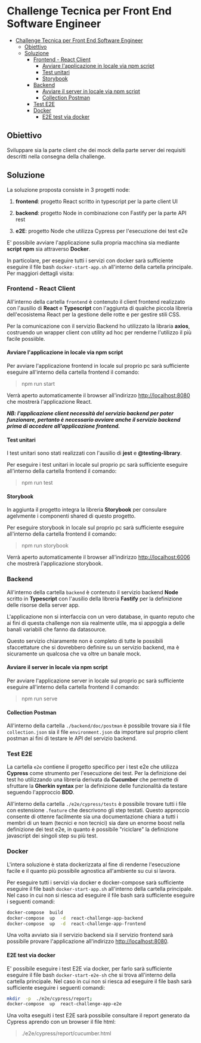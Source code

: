 
# Challenge Tecnica per Front End Software Engineer

- [Challenge Tecnica per Front End Software Engineer](#challenge-tecnica-per-front-end-software-engineer)
  - [Obiettivo](#obiettivo)
  - [Soluzione](#soluzione)
    - [Frontend - React Client](#frontend---react-client)
      - [Avviare l'applicazione in locale via npm script](#avviare-lapplicazione-in-locale-via-npm-script)
      - [Test unitari](#test-unitari)
      - [Storybook](#storybook)
    - [Backend](#backend)
      - [Avviare il server in locale via npm script](#avviare-il-server-in-locale-via-npm-script)
      - [Collection Postman](#collection-postman)
    - [Test E2E](#test-e2e)
    - [Docker](#docker)
      - [E2E test via docker](#e2e-test-via-docker)

## Obiettivo

Sviluppare sia la parte client che dei mock della parte server dei requisiti descritti nella consegna della challenge.

## Soluzione

La soluzione proposta consiste in 3 progetti node:

1. **frontend**: progetto React scritto in typescript per la parte client UI

2. **backend**: progetto Node in combinazione con Fastify per la parte API rest

3. **e2E**: progetto Node che utilizza Cypress per l'esecuzione dei test e2e

E' possibile avviare l'applicazione sulla propria macchina sia mediante **script npm** sia attraverso **Docker**.

In particolare, per eseguire tutti i servizi con docker sarà sufficiente eseguire il file bash `docker-start-app.sh` all'interno della cartella principale. Per maggiori dettagli visita:

### Frontend - React Client

All'interno della cartella `frontend` è contenuto il client frontend realizzato con l'ausilio di **React** e **Typescript** con l'aggiunta di qualche piccola libreria dell'ecosistema React per la gestione delle rotte e per gestire stili CSS.

Per la comunicazione con il servizio Backend ho utilizzato la libraria **axios**, costruendo un wrapper client con utility ad hoc per renderne l'utilizzo il più facile possiible.

#### Avviare l'applicazione in locale via npm script

Per avviare l'applicazione frontend in locale sul proprio pc sarà sufficiente eseguire all'interno della cartella frontend il comando:

> npm run start

Verrà aperto automaticamente il browser all'indirizzo <http://localhost:8080> che mostrerà l'applicazione React.

***NB: l'applicazione client necessità del servizio backend per poter funzionare, pertanto è necessario avviare anche il servizio backend prima di accedere all'applicazione frontend.***

#### Test unitari

I test unitari sono stati realizzati con l'ausilio di **jest** e **@testing-library**.

Per eseguire i test unitari in locale sul proprio pc sarà sufficiente eseguire all'interno della cartella frontend il comando:

> npm run test

#### Storybook

In aggiunta il progetto integra la libreria **Storybook** per consulare agelvmente i componenti shared di questo progetto.

Per eseguire storybook in locale sul proprio pc sarà sufficiente eseguire all'interno della cartella frontend il comando:

> npm run storybook

Verrà aperto automaticamente il browser all'indirizzo <http://localhost:6006> che mostrerà l'applicazione storybook.

### Backend

All'interno della cartella `backend` è contenuto il servizio backend **Node** scritto in **Typescript** con l'ausilio della libreria **Fastify** per la definizione delle risorse della server app.

L'applicazione non si interfaccia con un vero database, in quanto reputo che ai fini di questa challenge non sia realmente utile, ma si appoggia a delle banali variabili che fanno da datasource.

Questo servizio chiaramente non è completo di tutte le possibili sfaccettature che si dovrebbero definire su un servizio backend, ma è sicuramente un qualcosa che va oltre un banale mock.

#### Avviare il server in locale via npm script

Per avviare l'applicazione server in locale sul proprio pc sarà sufficiente eseguire all'interno della cartella frontend il comando:

> npm run serve

#### Collection Postman

All'interno della cartella `./backend/doc/postman` è possibile trovare sia il file `collection.json` sia il file `environment.json` da importare sul proprio client postman ai fini di testare le API del servizio backend.

### Test E2E

La cartella `e2e` contiene il progetto specifico per i test e2e che utilizza **Cypress** come strumento per l'esecuzione dei test.
Per la definizione dei test ho utilizzando una libreria derivata da **Cucumber** che permette di sfruttare la **Gherkin syntax** per la definizione delle funzionalità da testare seguendo l'approccio **BDD**.

All'interno della cartella `./e2e/cypress/tests` è possibile trovare tutti i file con estensione `.feature` che descrivono gli step testati. Questo approccio consente di ottenre facilmente sia una documentazione chiara a tutti i membri di un team (tecnici e non tecnici) sia dare un enorme boost nella definizione dei test e2e, in quanto è possibile "riciclare" la definizione javascript dei singoli step su più test.

### Docker

L'intera soluzione è stata dockerizzata al fine di renderne l'esecuzione facile e il quanto più possibile agnostica all'ambiente su cui si lavora.

Per eseguire tutti i servizi via docker e docker-compose sarà sufficiente eseguire il file bash `docker-start-app.sh` all'interno della cartella principale. Nel caso in cui non si riesca ad eseguire il file bash sarà sufficiente eseguire i seguenti comandi:

```bash
docker-compose  build
docker-compose  up  -d  react-challenge-app-backend
docker-compose  up  -d  react-challenge-app-frontend
```

Una volta avviato sia il servizio backend sia il servizio frontend sarà possibile provare l'applicazione all'indirizzo <http://localhost:8080>.

#### E2E test via docker

E' possibile eseguire i test E2E via docker, per farlo sarà sufficiente eseguire il file bash `docker-start-e2e-sh` che si trova all'interno della cartella principale. Nel caso in cui non si riesca ad eseguire il file bash sarà sufficiente eseguire i seguenti comandi:

```bash
mkdir  -p  ./e2e/cypress/report;
docker-compose  up  react-challenge-app-e2e
```

Una volta eseguiti i test E2E sarà possibile consultare il report generato da Cypress aprendo con un browser il file html:

> ./e2e/cypress/report/cucumber.html
